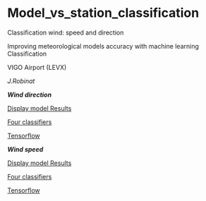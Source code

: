 # Model_vs_station_classification
Classification wind: speed and direction

Improving meteorological models accuracy with machine learning Classification

VIGO Airport (LEVX)

*J.Robinat*

***Wind direction***

[Display model Results](https://github.com/granantuin/LEVX_class/blob/master/Display_data_model_label_dir.ipynb)

[Four classifiers](https://github.com/granantuin/LEVX_class/blob/master/four_class_LEVX_dir.ipynb)

[Tensorflow](https://github.com/granantuin/LEVX_class/blob/master/tensorflow_label_LEVX_dir.ipynb)

***Wind speed***

[Display model Results](https://github.com/granantuin/LEVX_class/blob/master/Display_data_model_label_spd.ipynb)

[Four classifiers](https://github.com/granantuin/LEVX_class/blob/master/four_class_label_LEVX_spd.ipynb)

[Tensorflow](https://github.com/granantuin/LEVX_class/blob/master/tensorflow_label_LEVX_spd.ipynb)
